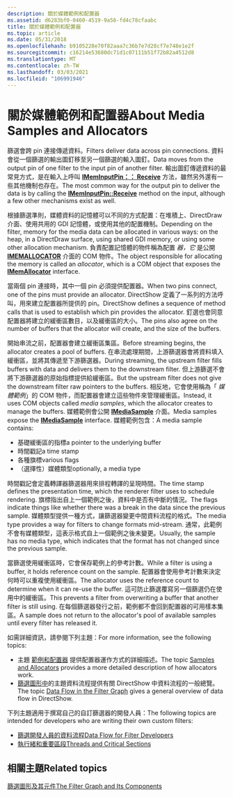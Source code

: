 ```yaml
---
description: 關於媒體範例和配置器
ms.assetid: d6283bf0-0460-4519-9a56-fd4c78cfaabc
title: 關於媒體範例和配置器
ms.topic: article
ms.date: 05/31/2018
ms.openlocfilehash: b9105228e70f82aaa7c36b7e7d28cf7e748e1e2f
ms.sourcegitcommit: c16214e53680dc71d1c07111b51f72b82a4512d8
ms.translationtype: MT
ms.contentlocale: zh-TW
ms.lasthandoff: 03/03/2021
ms.locfileid: "106991946"
---
```

# <a name="about-media-samples-and-allocators"></a><span data-ttu-id="ca086-103">關於媒體範例和配置器</span><span class="sxs-lookup"><span data-stu-id="ca086-103">About Media Samples and Allocators</span></span>

<span data-ttu-id="ca086-104">篩選會跨 pin 連接傳遞資料。</span><span class="sxs-lookup"><span data-stu-id="ca086-104">Filters deliver data across pin connections.</span></span> <span data-ttu-id="ca086-105">資料會從一個篩選的輸出圖釘移至另一個篩選的輸入圖釘。</span><span class="sxs-lookup"><span data-stu-id="ca086-105">Data moves from the output pin of one filter to the input pin of another filter.</span></span> <span data-ttu-id="ca086-106">輸出圖釘傳遞資料的最常見方式，是在輸入上呼叫 [**IMemInputPin：： Receive**](/windows/desktop/api/Strmif/nf-strmif-imeminputpin-receive) 方法，雖然另外還有一些其他機制也存在。</span><span class="sxs-lookup"><span data-stu-id="ca086-106">The most common way for the output pin to deliver the data is by calling the [**IMemInputPin::Receive**](/windows/desktop/api/Strmif/nf-strmif-imeminputpin-receive) method on the input, although a few other mechanisms exist as well.</span></span>

<span data-ttu-id="ca086-107">根據篩選準則，媒體資料的記憶體可以不同的方式配置：在堆積上、DirectDraw 介面、使用共用的 GDI 記憶體，或使用其他的配置機制。</span><span class="sxs-lookup"><span data-stu-id="ca086-107">Depending on the filter, memory for the media data can be allocated in various ways: on the heap, in a DirectDraw surface, using shared GDI memory, or using some other allocation mechanism.</span></span> <span data-ttu-id="ca086-108">負責配置記憶體的物件稱為配置 *器，它* 是公開 [**IMEMALLOCATOR**](/windows/desktop/api/Strmif/nn-strmif-imemallocator) 介面的 COM 物件。</span><span class="sxs-lookup"><span data-stu-id="ca086-108">The object responsible for allocating the memory is called an *allocator*, which is a COM object that exposes the [**IMemAllocator**](/windows/desktop/api/Strmif/nn-strmif-imemallocator) interface.</span></span>

<span data-ttu-id="ca086-109">當兩個 pin 連接時，其中一個 pin 必須提供配置器。</span><span class="sxs-lookup"><span data-stu-id="ca086-109">When two pins connect, one of the pins must provide an allocator.</span></span> <span data-ttu-id="ca086-110">DirectShow 定義了一系列的方法呼叫，用來建立配置器所提供的 pin。</span><span class="sxs-lookup"><span data-stu-id="ca086-110">DirectShow defines a sequence of method calls that is used to establish which pin provides the allocator.</span></span> <span data-ttu-id="ca086-111">釘選也會同意配置器將建立的緩衝區數目，以及緩衝區的大小。</span><span class="sxs-lookup"><span data-stu-id="ca086-111">The pins also agree on the number of buffers that the allocator will create, and the size of the buffers.</span></span>

<span data-ttu-id="ca086-112">開始串流之前，配置器會建立緩衝區集區。</span><span class="sxs-lookup"><span data-stu-id="ca086-112">Before streaming begins, the allocator creates a pool of buffers.</span></span> <span data-ttu-id="ca086-113">在串流處理期間，上游篩選器會將資料填入緩衝區，並將其傳遞至下游篩選器。</span><span class="sxs-lookup"><span data-stu-id="ca086-113">During streaming, the upstream filter fills buffers with data and delivers them to the downstream filter.</span></span> <span data-ttu-id="ca086-114">但上游篩選不會將下游篩選器的原始指標提供給緩衝區。</span><span class="sxs-lookup"><span data-stu-id="ca086-114">But the upstream filter does not give the downstream filter raw pointers to the buffers.</span></span> <span data-ttu-id="ca086-115">相反地，它會使用稱為「 *媒體範例*」的 COM 物件，而配置器會建立這些物件來管理緩衝區。</span><span class="sxs-lookup"><span data-stu-id="ca086-115">Instead, it uses COM objects called *media samples*, which the allocator creates to manage the buffers.</span></span> <span data-ttu-id="ca086-116">媒體範例會公開 [**IMediaSample**](/windows/desktop/api/Strmif/nn-strmif-imediasample) 介面。</span><span class="sxs-lookup"><span data-stu-id="ca086-116">Media samples expose the [**IMediaSample**](/windows/desktop/api/Strmif/nn-strmif-imediasample) interface.</span></span> <span data-ttu-id="ca086-117">媒體範例包含：</span><span class="sxs-lookup"><span data-stu-id="ca086-117">A media sample contains:</span></span>

-   <span data-ttu-id="ca086-118">基礎緩衝區的指標</span><span class="sxs-lookup"><span data-stu-id="ca086-118">a pointer to the underlying buffer</span></span>
-   <span data-ttu-id="ca086-119">時間戳記</span><span class="sxs-lookup"><span data-stu-id="ca086-119">a time stamp</span></span>
-   <span data-ttu-id="ca086-120">各種旗標</span><span class="sxs-lookup"><span data-stu-id="ca086-120">various flags</span></span>
-   <span data-ttu-id="ca086-121">（選擇性）媒體類型</span><span class="sxs-lookup"><span data-stu-id="ca086-121">optionally, a media type</span></span>

<span data-ttu-id="ca086-122">時間戳記會定義轉譯器篩選器用來排程轉譯的呈現時間。</span><span class="sxs-lookup"><span data-stu-id="ca086-122">The time stamp defines the presentation time, which the renderer filter uses to schedule rendering.</span></span> <span data-ttu-id="ca086-123">旗標指出自上一個範例之後，資料中是否有中斷的情況。</span><span class="sxs-lookup"><span data-stu-id="ca086-123">The flags indicate things like whether there was a break in the data since the previous sample.</span></span> <span data-ttu-id="ca086-124">媒體類型提供一種方式，讓篩選器變更中間資料流程的格式。</span><span class="sxs-lookup"><span data-stu-id="ca086-124">The media type provides a way for filters to change formats mid-stream.</span></span> <span data-ttu-id="ca086-125">通常，此範例不會有媒體類型，這表示格式自上一個範例之後未變更。</span><span class="sxs-lookup"><span data-stu-id="ca086-125">Usually, the sample has no media type, which indicates that the format has not changed since the previous sample.</span></span>

<span data-ttu-id="ca086-126">當篩選使用緩衝區時，它會保存範例上的參考計數。</span><span class="sxs-lookup"><span data-stu-id="ca086-126">While a filter is using a buffer, it holds reference count on the sample.</span></span> <span data-ttu-id="ca086-127">配置器會使用參考計數來決定何時可以重複使用緩衝區。</span><span class="sxs-lookup"><span data-stu-id="ca086-127">The allocator uses the reference count to determine when it can re-use the buffer.</span></span> <span data-ttu-id="ca086-128">這可防止篩選覆寫另一個篩選仍在使用中的緩衝區。</span><span class="sxs-lookup"><span data-stu-id="ca086-128">This prevents a filter from overwriting a buffer that another filter is still using.</span></span> <span data-ttu-id="ca086-129">在每個篩選器發行之前，範例都不會回到配置器的可用樣本集區。</span><span class="sxs-lookup"><span data-stu-id="ca086-129">A sample does not return to the allocator's pool of available samples until every filter has released it.</span></span>

<span data-ttu-id="ca086-130">如需詳細資訊，請參閱下列主題：</span><span class="sxs-lookup"><span data-stu-id="ca086-130">For more information, see the following topics:</span></span>

-   <span data-ttu-id="ca086-131">主題 [範例和配置器](samples-and-allocators.md) 提供配置器運作方式的詳細描述。</span><span class="sxs-lookup"><span data-stu-id="ca086-131">The topic [Samples and Allocators](samples-and-allocators.md) provides a more detailed description of how allocators work.</span></span>
-   <span data-ttu-id="ca086-132">[篩選圖形中](data-flow-in-the-filter-graph.md)的主題資料流程提供有關 DirectShow 中資料流程的一般總覽。</span><span class="sxs-lookup"><span data-stu-id="ca086-132">The topic [Data Flow in the Filter Graph](data-flow-in-the-filter-graph.md) gives a general overview of data flow in DirectShow.</span></span>

<span data-ttu-id="ca086-133">下列主題適用于撰寫自己的自訂篩選器的開發人員：</span><span class="sxs-lookup"><span data-stu-id="ca086-133">The following topics are intended for developers who are writing their own custom filters:</span></span>

-   [<span data-ttu-id="ca086-134">篩選開發人員的資料流程</span><span class="sxs-lookup"><span data-stu-id="ca086-134">Data Flow for Filter Developers</span></span>](data-flow-for-filter-developers.md)
-   [<span data-ttu-id="ca086-135">執行緒和重要區段</span><span class="sxs-lookup"><span data-stu-id="ca086-135">Threads and Critical Sections</span></span>](threads-and-critical-sections.md)

## <a name="related-topics"></a><span data-ttu-id="ca086-136">相關主題</span><span class="sxs-lookup"><span data-stu-id="ca086-136">Related topics</span></span>

<dl> <dt>

[<span data-ttu-id="ca086-137">篩選圖形及其元件</span><span class="sxs-lookup"><span data-stu-id="ca086-137">The Filter Graph and Its Components</span></span>](the-filter-graph-and-its-components.md)
</dt> </dl>

 

 



